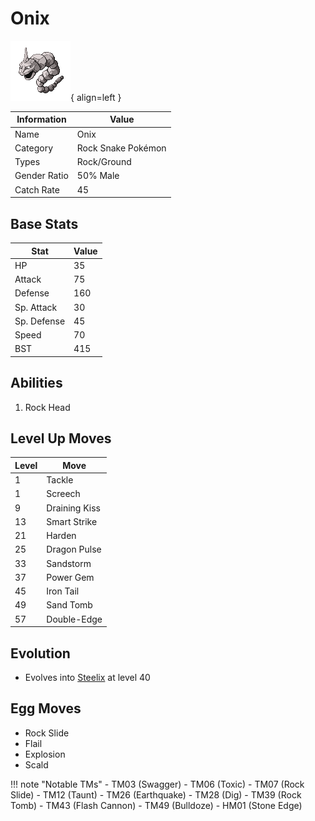 # Onix

![Onix](../images/pokemon/95.png){ align=left }

| Information | Value |
|------------|--------|
| Name | Onix |
| Category | Rock Snake Pokémon |
| Types | Rock/Ground |
| Gender Ratio | 50% Male |
| Catch Rate | 45 |

## Base Stats

| Stat | Value |
|------|-------|
| HP | 35 |
| Attack | 75 |
| Defense | 160 |
| Sp. Attack | 30 |
| Sp. Defense | 45 |
| Speed | 70 |
| BST | 415 |

## Abilities
1. Rock Head

## Level Up Moves
| Level | Move |
|-------|------|
| 1 | Tackle |
| 1 | Screech |
| 9 | Draining Kiss |
| 13 | Smart Strike |
| 21 | Harden |
| 25 | Dragon Pulse |
| 33 | Sandstorm |
| 37 | Power Gem |
| 45 | Iron Tail |
| 49 | Sand Tomb |
| 57 | Double-Edge |

## Evolution
- Evolves into [Steelix](208-steelix.md) at level 40

## Egg Moves
- Rock Slide
- Flail
- Explosion
- Scald

!!! note "Notable TMs"
    - TM03 (Swagger)
    - TM06 (Toxic)
    - TM07 (Rock Slide)
    - TM12 (Taunt)
    - TM26 (Earthquake)
    - TM28 (Dig)
    - TM39 (Rock Tomb)
    - TM43 (Flash Cannon)
    - TM49 (Bulldoze)
    - HM01 (Stone Edge)
